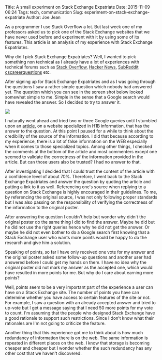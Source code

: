 Title: A small experiment on Stack Exchange Expatriate
Date: 2015-11-09 06:24
Tags: tech, communication
Slug: experiment-on-stack-exchange-expatriate
Author: Joe Jean



As a programmer I use Stack Overflow a lot. But last week one of my professors asked us to pick one of the Stack Exchange websites that we have never used before and experiment with it by using some of its features. This article is an analysis of my experience with Stack Exchange Expatriates. 

Why did I pick Stack Exchange Expatriates? Well, I wanted to pick something non technical as I already have a lot of experiences with technical forums such as [Stack Overflow](http://stackoverflow.com/), [Hacker News](https://news.ycombinator.com/), [SubReddit cscareerquestions](https://www.reddit.com/r/cscareerquestions) etc.

After signing up for Stack Exchange Expatriates and as I was going through the questions I saw a rather simple question which nobody had answered yet. The question which you can see in the screen shot below looked somewhat simple to me. Simple in the sense that a Google search would have revealed the answer. So I decided to try to answer it. 

<img src ="http://www.joejean.net/images/stackexchange.png" class="img-responsive img-rounded" />

I naturally went ahead and tried two or three Google queries until I stumbled upon an [article](http://www.h1bwiki.com/h-1b-amendment-requirements/), on a website specialized in H1B information, that has the answer to the question. At this point I paused for a while to think about the credibility of the source of the information. I did that because according to my experience, there is a lot of false information on the WEB especially when it comes to those specialized topics. Among other things, I checked the comments at the bottom of the article and most commenters except one seemed to validate the correctness of the information provided in the article. But can those users also be trusted? I had no answer to that. 

After investigating I decided that I could trust the content of the article with a confidence level of about 70%. Therefore, I went back to the Stack Exchange Expatriates and answer the question by quoting the article and putting a link to it as well. Referencing one's source when replying to a question on Stack Exchange is highly encouraged in their guidelines. To me, by referencing the original source, I was not only following proper standards but I was also passing on the responsibility of verifying the correctness of the information to the original poster. 

After answering the question I couldn't help but wonder why didn't the original poster do the same thing I did to find the answer. Maybe he did but he did not use the right queries hence why he did not get the answer. Or maybe he did not even bother to do a Google search first knowing that a Stack Exchange user who wants more points would be happy to do the research and give him a solution. 

Speaking of points, so far I have only received one vote for my answer and the original poster asked some follow-up questions and another user had answered before I could get my hands on them. I have no idea why the original poster did not mark my answer as the accepted one, which would have resulted in more points for me. But why do I care about earning more points?

Well, points seem to be a very important part of the experience a user can have on a Stack Exchange site. The number of points you have can determine whether you have access to certain features of the site or not. For example, I saw a question with an already accepted answer and tried to up-vote but I get a message saying that I need 50 more points for my vote to count. I'm assuming that the people who designed Stack Exchange have a good rationale to support such restrictions. Since I don't know what their rationales are I'm not going to criticize the feature. 

Another thing that this experience got me to think about is how much redundancy of information there is on the web. The same information is repeated in different places on the web. I know that storage is becoming cheaper and cheaper but I wonder whether the such redundancy has any other cost that we haven't discovered. 


